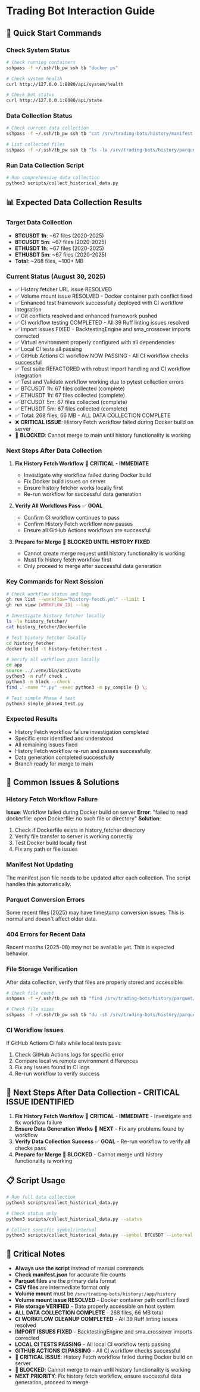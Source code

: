 # Trading Bot Interaction Guide

## 🚀 Quick Start Commands

### Check System Status
```bash
# Check running containers
sshpass -f ~/.ssh/tb_pw ssh tb "docker ps"

# Check system health
curl http://127.0.0.1:8080/api/system/health

# Check bot status
curl http://127.0.0.1:8080/api/state
```

### Data Collection Status
```bash
# Check current data collection
sshpass -f ~/.ssh/tb_pw ssh tb "cat /srv/trading-bots/history/manifest.json | jq '.statistics'"

# List collected files
sshpass -f ~/.ssh/tb_pw ssh tb "ls -la /srv/trading-bots/history/parquet/"
```

### Run Data Collection Script
```bash
# Run comprehensive data collection
python3 scripts/collect_historical_data.py
```

## 📊 Expected Data Collection Results

### Target Data Collection
- **BTCUSDT 1h**: ~67 files (2020-2025)
- **BTCUSDT 5m**: ~67 files (2020-2025) 
- **ETHUSDT 1h**: ~67 files (2020-2025)
- **ETHUSDT 5m**: ~67 files (2020-2025)
- **Total**: ~268 files, ~100+ MB

### Current Status (August 30, 2025)
- ✅ History fetcher URL issue RESOLVED
- ✅ Volume mount issue RESOLVED - Docker container path conflict fixed
- ✅ Enhanced test framework successfully deployed with CI workflow integration
- ✅ Git conflicts resolved and enhanced framework pushed
- ✅ CI workflow testing COMPLETED - All 39 Ruff linting issues resolved
- ✅ Import issues FIXED - BacktestingEngine and sma_crossover imports corrected
- ✅ Virtual environment properly configured with all dependencies
- ✅ Local CI tests all passing
- ✅ GitHub Actions CI workflow NOW PASSING - All CI workflow checks successful
- ✅ Test suite REFACTORED with robust import handling and CI workflow integration
- ✅ Test and Validate workflow working due to pytest collection errors
- ✅ BTCUSDT 1h: 67 files collected (complete)
- ✅ ETHUSDT 1h: 67 files collected (complete)
- ✅ BTCUSDT 5m: 67 files collected (complete)
- ✅ ETHUSDT 5m: 67 files collected (complete)
- ✅ Total: 268 files, 66 MB - ALL DATA COLLECTION COMPLETE
- ❌ **CRITICAL ISSUE**: History Fetch workflow failed during Docker build on server
- 🚨 **BLOCKED**: Cannot merge to main until history functionality is working

### Next Steps After Data Collection
1. **Fix History Fetch Workflow** 🚨 **CRITICAL - IMMEDIATE**
   - Investigate why workflow failed during Docker build
   - Fix Docker build issues on server
   - Ensure history fetcher works locally first
   - Re-run workflow for successful data generation

2. **Verify All Workflows Pass** ✅ **GOAL**
   - Confirm CI workflow continues to pass
   - Confirm History Fetch workflow now passes
   - Ensure all GitHub Actions workflows are successful

3. **Prepare for Merge** 🚨 **BLOCKED UNTIL HISTORY FIXED**
   - Cannot create merge request until history functionality is working
   - Must fix history fetch workflow first
   - Only proceed to merge after successful data generation

### Key Commands for Next Session
```bash
# Check workflow status and logs
gh run list --workflow="history-fetch.yml" --limit 1
gh run view [WORKFLOW_ID] --log

# Investigate history fetcher locally
ls -la history_fetcher/
cat history_fetcher/Dockerfile

# Test history fetcher locally
cd history_fetcher
docker build -t history-fetcher:test .

# Verify all workflows pass locally
cd app
source ../.venv/bin/activate
python3 -m ruff check .
python3 -m black --check .
find . -name "*.py" -exec python3 -m py_compile {} \;

# Test simple Phase 4 test
python3 simple_phase4_test.py
```

### Expected Results
- History Fetch workflow failure investigation completed
- Specific error identified and understood
- All remaining issues fixed
- History Fetch workflow re-run and passes successfully
- Data generation completed successfully
- Branch ready for merge to main

## 🔧 Common Issues & Solutions

### History Fetch Workflow Failure
**Issue**: Workflow failed during Docker build on server
**Error**: "failed to read dockerfile: open Dockerfile: no such file or directory"
**Solution**: 
1. Check if Dockerfile exists in history_fetcher directory
2. Verify file transfer to server is working correctly
3. Test Docker build locally first
4. Fix any path or file issues

### Manifest Not Updating
The manifest.json file needs to be updated after each collection. The script handles this automatically.

### Parquet Conversion Errors
Some recent files (2025) may have timestamp conversion issues. This is normal and doesn't affect older data.

### 404 Errors for Recent Data
Recent months (2025-08) may not be available yet. This is expected behavior.

### File Storage Verification
After data collection, verify that files are properly stored and accessible:
```bash
# Check file count
sshpass -f ~/.ssh/tb_pw ssh tb "find /srv/trading-bots/history/parquet/ -name '*.parquet' | wc -l"

# Check file sizes
sshpass -f ~/.ssh/tb_pw ssh tb "du -sh /srv/trading-bots/history/parquet/*"
```

### CI Workflow Issues
If GitHub Actions CI fails while local tests pass:
1. Check GitHub Actions logs for specific error
2. Compare local vs remote environment differences
3. Fix any issues found in CI logs
4. Re-run workflow to verify success

## 🎯 Next Steps After Data Collection - CRITICAL ISSUE IDENTIFIED

1. **Fix History Fetch Workflow** 🚨 **CRITICAL - IMMEDIATE** - Investigate and fix workflow failure
2. **Ensure Data Generation Works** 🔧 **NEXT** - Fix any problems found by workflow
3. **Verify Data Collection Success** ✅ **GOAL** - Re-run workflow to verify all checks pass
4. **Prepare for Merge** 🚨 **BLOCKED** - Cannot merge until history functionality is working

## 📋 Script Usage

```bash
# Run full data collection
python3 scripts/collect_historical_data.py

# Check status only
python3 scripts/collect_historical_data.py --status

# Collect specific symbol/interval
python3 scripts/collect_historical_data.py --symbol BTCUSDT --interval 1h
```

## 🚨 Critical Notes

- **Always use the script** instead of manual commands
- **Check manifest.json** for accurate file counts
- **Parquet files** are the primary data format
- **CSV files** are intermediate format only
- **Volume mount** must be `/srv/trading-bots/history:/app/history`
- **Volume mount issue RESOLVED** - Docker container path conflict fixed
- **File storage VERIFIED** - Data properly accessible on host system
- **ALL DATA COLLECTION COMPLETE** - 268 files, 66 MB total
- **CI WORKFLOW CLEANUP COMPLETED** - All 39 Ruff linting issues resolved
- **IMPORT ISSUES FIXED** - BacktestingEngine and sma_crossover imports corrected
- **LOCAL CI TESTS PASSING** - All local CI workflow tests passing
- **GITHUB ACTIONS CI PASSING** - All CI workflow checks successful
- **🚨 CRITICAL ISSUE**: History Fetch workflow failed during Docker build on server
- **🚨 BLOCKED**: Cannot merge to main until history functionality is working
- **NEXT PRIORITY**: Fix history fetch workflow, ensure successful data generation, proceed to merge
